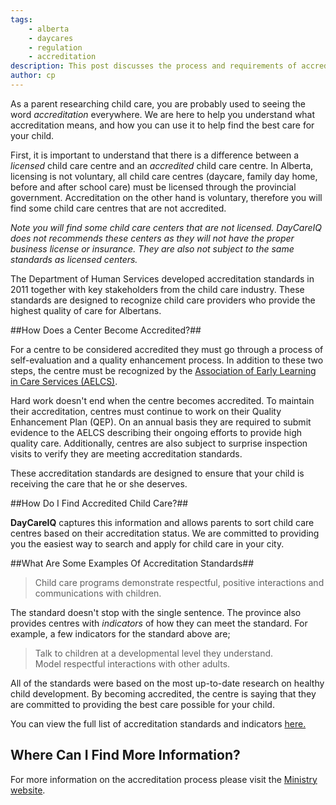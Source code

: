 ```yaml
---
tags:
    - alberta
    - daycares
    - regulation
    - accreditation
description: This post discusses the process and requirements of accreditation for daycares in Alberta.
author: cp
---
```

As a parent researching child care, you are probably used to seeing the word *accreditation* everywhere. We are here to help you understand what accreditation means, and how you can use it to help find the best care for your child.

First, it is important to understand that there is a difference between a *licensed* child care centre and an *accredited* child care centre. In Alberta, licensing is not voluntary, all child care centres (daycare, family day home, before and after school care) must be licensed through the provincial government. Accreditation on the other hand is voluntary, therefore you will find some child care centres that are not accredited.

*Note you will find some child care centers that are not licensed. DayCareIQ does not recommends these centers as they will not have the proper business license or insurance.  They are also not subject to the same standards as licensed centers.*

The Department of Human Services developed accreditation standards in 2011 together with key stakeholders from the child care industry. These standards are designed to recognize child care providers who provide the highest quality of care for Albertans.

##How Does a Center Become Accredited?##

For a centre to be considered accredited they must go through a process of self-evaluation and a quality enhancement process. In addition to these two steps, the centre must be recognized by the [Association of Early Learning in Care Services (AELCS)](http://www.aelcs.ca/Pages/default.aspx).

Hard work doesn't end when the centre becomes accredited. To maintain their accreditation, centres must continue to work on their Quality Enhancement Plan (QEP). On an annual basis they are required to submit evidence to the AELCS describing their ongoing efforts to provide high quality care. Additionally, centres are also subject to surprise inspection visits to verify they are meeting accreditation standards.

These accreditation standards are designed to ensure that your child is receiving the care that he or she deserves.

##How Do I Find Accredited Child Care?##

**DayCareIQ** captures this information and allows parents to sort child care centres based on their accreditation status. We are committed to providing you the easiest way to search and apply for child care in your city.

##What Are Some Examples Of Accreditation Standards##

>Child care programs demonstrate respectful, positive interactions and communications with children.

The standard doesn't stop with the single sentence. The province also provides centres with *indicators* of how they can meet the standard. For example, a few indicators for the standard above are;

>Talk to children at a developmental level they understand.  
>Model respectful interactions with other adults.  

All of the standards were based on the most up-to-date research on healthy child development. By becoming accredited, the centre is saying that they are committed to providing the best care possible for your child.

You can view the full list of accreditation standards and indicators [here.](http://humanservices.alberta.ca/documents/accreditation-standards.pdf)

## Where Can I Find More Information? ##

For more information on the accreditation process please visit the [Ministry website](http://humanservices.alberta.ca/family-community/child-care-accreditation.html). 


